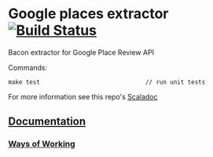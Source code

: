 # Google places extractor [![Build Status](http://178.62.93.118:8080/job/google-extractor/badge/icon)](http://178.62.93.118:8080/job/google-extractor/)

Bacon extractor for Google Place Review API

Commands:
```
make test                              // run unit tests
```
For more information see this repo's [Scaladoc](https://spike-force-1-bacon-evaluators.github.io/google-extractor/#org.sf1bacon.googleextractor.package)

## [Documentation](https://github.com/spike-force-1-bacon-evaluators/documentation/blob/master/README.md)

### [Ways of Working](https://github.com/spike-force-1-bacon-evaluators/documentation/blob/master/docs/ways-of-working.md)
